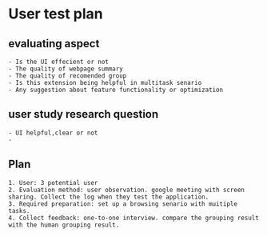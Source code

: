 # User test plan

## evaluating aspect
    - Is the UI effecient or not
    - The quality of webpage summary
    - The quality of recomended group
    - Is this extension being helpful in multitask senario
    - Any suggestion about feature functionality or optimization

## user study research question
    - UI helpful,clear or not
    - 

## Plan
    1. User: 3 potential user
    2. Evaluation method: user observation. google meeting with screen sharing. Collect the log when they test the application.
    3. Required preparation: set up a browsing senario with muitiple tasks. 
    4. Collect feedback: one-to-one interview. compare the grouping result with the human grouping result.
